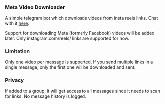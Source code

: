 ### Meta Video Downloader


A simple telegram bot which downloads videos from insta reels links. Chat with it [here](https://t.me/meta_video_downloader_bot).


Support for downloading Meta (formerly Facebook) videos will be added later. Only instagram.com/reels/ links are supported for now.

### Limitation

Only one video per message is supported. If you send multiple links in a single message, only the first one will be downloaded and sent.


### Privacy

If added to a group, it will get access to all messages since it needs to scan for links. No message history is logged.